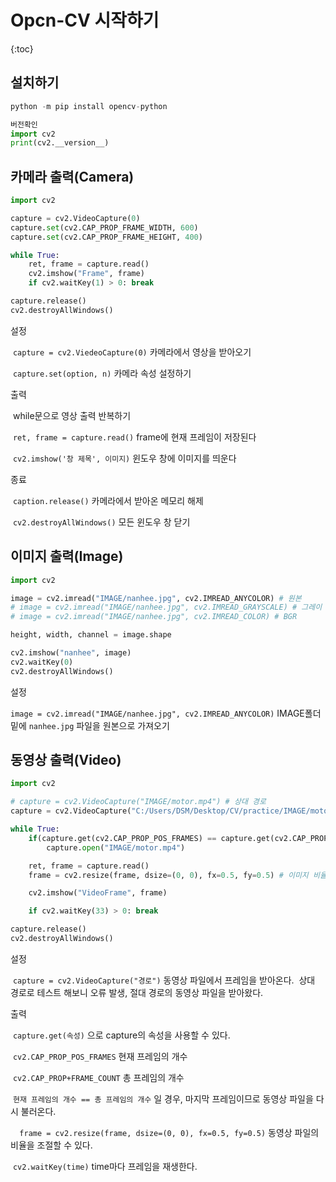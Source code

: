 # Opcn-CV 시작하기

{:toc}

## 설치하기

```python
python -m pip install opencv-python

버전확인
import cv2
print(cv2.__version__)
```



## 카메라 출력(Camera)

```python
import cv2

capture = cv2.VideoCapture(0)
capture.set(cv2.CAP_PROP_FRAME_WIDTH, 600)
capture.set(cv2.CAP_PROP_FRAME_HEIGHT, 400)

while True:
    ret, frame = capture.read()
    cv2.imshow("Frame", frame)
    if cv2.waitKey(1) > 0: break

capture.release()
cv2.destroyAllWindows()
```

설정

​	`capture = cv2.ViedeoCapture(0)` 카메라에서 영상을 받아오기

​	`capture.set(option, n)` 카메라 속성 설정하기



출력

​	while문으로 영상 출력 반복하기

​	`ret, frame = capture.read()` frame에 현재 프레임이 저장된다

​	`cv2.imshow('창 제목', 이미지)` 윈도우 창에 이미지를 띄운다



종료

​	`caption.release()` 카메라에서 받아온 메모리 해제

​	`cv2.destroyAllWindows()` 모든 윈도우 창 닫기



## 이미지 출력(Image)

```python
import cv2

image = cv2.imread("IMAGE/nanhee.jpg", cv2.IMREAD_ANYCOLOR) # 원본
# image = cv2.imread("IMAGE/nanhee.jpg", cv2.IMREAD_GRAYSCALE) # 그레이
# image = cv2.imread("IMAGE/nanhee.jpg", cv2.IMREAD_COLOR) # BGR

height, width, channel = image.shape

cv2.imshow("nanhee", image)
cv2.waitKey(0)
cv2.destroyAllWindows()
```

설정

​	`image = cv2.imread("IMAGE/nanhee.jpg", cv2.IMREAD_ANYCOLOR)` IMAGE폴더 밑에 `nanhee.jpg` 파일을 원본으로 가져오기



## 동영상 출력(Video)

```python
import cv2

# capture = cv2.VideoCapture("IMAGE/motor.mp4") # 상대 경로
capture = cv2.VideoCapture("C:/Users/DSM/Desktop/CV/practice/IMAGE/motor.mp4") # 절대 경로

while True:
    if(capture.get(cv2.CAP_PROP_POS_FRAMES) == capture.get(cv2.CAP_PROP_FRAME_COUNT)):
        capture.open("IMAGE/motor.mp4")

    ret, frame = capture.read()
    frame = cv2.resize(frame, dsize=(0, 0), fx=0.5, fy=0.5) # 이미지 비율

    cv2.imshow("VideoFrame", frame)

    if cv2.waitKey(33) > 0: break

capture.release()
cv2.destroyAllWindows()
```

설정

​	`capture = cv2.VideoCapture("경로")` 동영상 파일에서 프레임을 받아온다.
​	상대 경로로 테스트 해보니 오류 발생, 절대 경로의 동영상 파일을 받아왔다.



출력

​	`capture.get(속성)` 으로 capture의 속성을 사용할 수 있다.

​	`cv2.CAP_PROP_POS_FRAMES` 현재 프레임의 개수

​	`cv2.CAP_PROP+FRAME_COUNT` 총 프레임의 개수

​	`현재 프레임의 개수 == 총 프레임의 개수` 일 경우, 마지막 프레임이므로 동영상 파일을 다시 불러온다.

`  frame = cv2.resize(frame, dsize=(0, 0), fx=0.5, fy=0.5)` 동영상 파일의 비율을 조절할 수 있다.

​	`cv2.waitKey(time)` time마다 프레임을 재생한다.